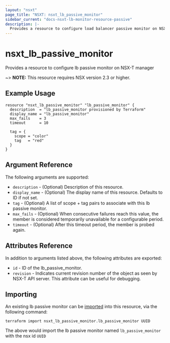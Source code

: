 ```yaml
---
layout: "nsxt"
page_title: "NSXT: nsxt_lb_passive_monitor"
sidebar_current: "docs-nsxt-lb-monitor-resource-passive"
description: |-
  Provides a resource to configure load balancer passive monitor on NSX-T manager
---
```


# nsxt_lb_passive_monitor

Provides a resource to configure lb passive monitor on NSX-T manager

~> **NOTE:** This resource requires NSX version 2.3 or higher.

## Example Usage

```hcl
resource "nsxt_lb_passive_monitor" "lb_passive_monitor" {
  description  = "lb_passive_monitor provisioned by Terraform"
  display_name = "lb_passive_monitor"
  max_fails    = 3
  timeout      = 10

  tag = {
    scope = "color"
    tag   = "red"
  }
}
```

## Argument Reference

The following arguments are supported:

* `description` - (Optional) Description of this resource.
* `display_name` - (Optional) The display name of this resource. Defaults to ID if not set.
* `tag` - (Optional) A list of scope + tag pairs to associate with this lb passive monitor.
* `max_fails` - (Optional) When consecutive failures reach this value, the member is considered temporarily unavailable for a configurable period.
* `timeout` - (Optional) After this timeout period, the member is probed again.


## Attributes Reference

In addition to arguments listed above, the following attributes are exported:

* `id` - ID of the lb_passive_monitor.
* `revision` - Indicates current revision number of the object as seen by NSX-T API server. This attribute can be useful for debugging.


## Importing

An existing lb passive monitor can be [imported][docs-import] into this resource, via the following command:

[docs-import]: /docs/import/index.html

```
terraform import nsxt_lb_passive_monitor.lb_passive_monitor UUID
```

The above would import the lb passive monitor named `lb_passive_monitor` with the nsx id `UUID`
